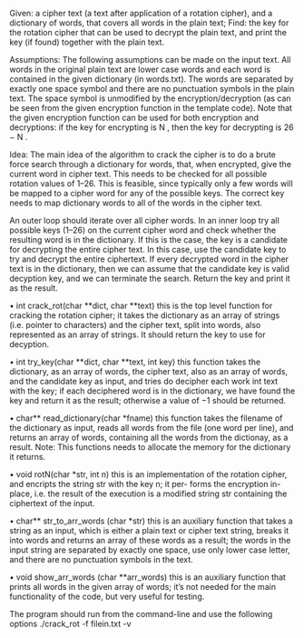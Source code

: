 Given: a cipher text (a text after application of a rotation cipher), and a dictionary of words, that covers all
words in the plain text;
Find: the key for the rotation cipher that can be used to decrypt the plain text, and print the key (if found)
together with the plain text.

Assumptions: The following assumptions can be made on the input text. All words in the original plain
text are lower case words and each word is contained in the given dictionary (in words.txt). The words
are separated by exactly one space symbol and there are no punctuation symbols in the plain text. The space
symbol is unmodified by the encryption/decryption (as can be seen from the given encryption function in the
template code). Note that the given encryption function can be used for both encryption and decryptions: if
the key for encrypting is N , then the key for decrypting is 26 − N .


Idea: The main idea of the algorithm to crack the cipher is to do a brute force search through a dictionary
for words, that, when encrypted, give the current word in cipher text. This needs to be checked for all
possible rotation values of 1–26. This is feasible, since typically only a few words will be mapped to a
cipher word for any of the possible keys. The correct key needs to map dictionary words to all of the words
in the cipher text.

An outer loop should iterate over all cipher words. In an
inner loop try all possible keys (1–26) on the current cipher word and check whether the resulting word is
in the dictionary. If this is the case, the key is a candidate for decrypting the entire cipher text. In this case,
use the candidate key to try and decrypt the entire ciphertext. If every decrypted word in the cipher text is in
the dictionary, then we can assume that the candidate key is valid decyption key, and we can terminate the
search. Return the key and print it as the result.

• int crack_rot(char **dict, char **text)
this is the top level function for cracking the rotation cipher; it takes the dictionary as an array of
strings (i.e. pointer to characters) and the cipher text, split into words, also represented as an array of
strings. It should return the key to use for decyption.

• int try_key(char **dict, char **text, int key)
this function takes the dictionary, as an array of words, the cipher text, also as an array of words, and
the candidate key as input, and tries do decipher each work int text with the key; if each deciphered
word is in the dictionary, we have found the key and return it as the result; otherwise a value of −1
should be returned.

• char** read_dictionary(char *fname)
this function takes the filename of the dictionary as input, reads all words from the file (one word per
line), and returns an array of words, containing all the words from the dictionay, as a result. Note:
This functions needs to allocate the memory for the dictionary it returns.

• void rotN(char *str, int n)
this is an implementation of the rotation cipher, and encripts the string str with the key n; it per-
forms the encryption in-place, i.e. the result of the execution is a modified string str containing the
ciphertext of the input.

• char** str_to_arr_words (char *str)
this is an auxiliary function that takes a string as an input, which is either a plain text or cipher text
string, breaks it into words and returns an array of these words as a result; the words in the input string
are separated by exactly one space, use only lower case letter, and there are no punctuation symbols
in the text.

• void show_arr_words (char **arr_words)
this is an auxiliary function that prints all words in the given array of words; it’s not needed for the
main functionality of the code, but very useful for testing.

The program should run from the command-line and use the following options
./crack_rot -f filein.txt -v

